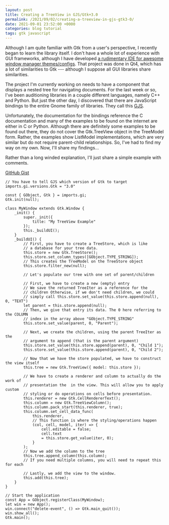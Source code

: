 ```yaml
---
layout: post
title: Creating a TreeView in GJS/Gtk+3.0
permalink: /2021/09/02/creating-a-treeview-in-gjs-gtk3-0/
date: 2021-09-01 23:52:00 +0000
categories: blog tutorial
tags: gtk javascript
---
```

Although I am quite familiar with Gtk from a user's perspective, I recently began to learn the library itself. I don't have a whole lot of experience with GUI frameworks, although I have developed [a rudimentary IDE for awesome window manager themes/configs](https://github.com/jechasteen/gratuitous). That project was done in Qt4, which has a lot of similarities to Gtk --- although I suppose all GUI libraries share similarities.

The project I'm currently working on needs to have a component that displays a nested tree for navigating documents. For the last week or so, I've been auditioning libraries in a couple different languages, namely C++ and Python. But just the other day, I discovered that there are JavaScript bindings to the entire Gnome family of libraries. They call this [GJS](https://gjs.guide/).

Unfortunately, the documentation for the bindings reference the C documentation and many of the examples to be found on the internet are either in C or Python. Although there are definitely some examples to be found out there, they do not cover the Gtk.TreeView object in the TreeModel form. Rather, the examples show ListModel implementations, which are very similar but do not require parent-child relationships. So, I've had to find my way on my own. Now, I'll share my findings...

Rather than a long winded explanation, I'll just share a simple example with comments.

[GitHub Gist](https://gist.github.com/jechasteen/66bedc60ac76868ddc3e019290773f7b)

    // You have to tell GJS which version of Gtk to target
    imports.gi.versions.Gtk = "3.0"
    
    const { GObject, Gtk } = imports.gi;
    Gtk.init(null);
    
    class MyWindow extends Gtk.Window {
        _init() {
            super._init({
                title: "My TreeView Example"
            });
            this._buildUI();
        }
        _buildUI() {
            // First, you have to create a TreeStore, which is like
            // a database for your tree data.
            this.store = new Gtk.TreeStore();
            this.store.set_column_types([GObject.TYPE_STRING]);
            // This creates the TreeModel on the TreeStore object
            this.store.filter_new(null);
    
            // Let's populate our tree with one set of parent/children
    
            // First, we have to create a new (empty) entry
            // We save the returned TreeIter as a reference for the
            // children Otherwise, if we don't need children, we could
            // simply call this.store.set_value(this.store.append(null), 0, "TEXT")
            let parent = this.store.append(null);
            // Then, we give that entry its data. The 0 here referring to the COLUMN
            // index in the array above "GObject.TYPE_STRING"
            this.store.set_value(parent, 0, "Parent");
    
            // Next, we create the children, using the parent TreeIter as the
            // argument to append (that is the parent argument)
            this.store.set_value(this.store.append(parent), 0, "Child 1");
            this.store.set_value(this.store.append(parent), 0, "Child 2");
    
            // Now that we have the store populated, we have to construct the view itself
            this.tree = new Gtk.TreeView({ model: this.store });
    
            // We have to create a renderer and column to actually do the work of 
            // presentation the  in the view. This will allow you to apply custom
            // styling or do operations on cells before presentation.
            this.renderer = new Gtk.CellRendererText();
            this.column = new Gtk.TreeViewColumn();
            this.column.pack_start(this.renderer, true);
            this.column.set_cell_data_func(
                this.renderer,
                // This function is where the styling/operations happen
                (col, cell, model, iter) => {
                    cell.editable = false;
                    cell.text 
                    = this.store.get_value(iter, 0);
                }
            );
            // Now we add the column to the tree
            this.tree.append_column(this.column);
            // If you need multiple columns, you will need to repeat this for each
    
            // Lastly, we add the view to the window.
            this.add(this.tree);
        }
    }
    
    // Start the application
    const App = GObject.registerClass(MyWindow);
    let win = new App();
    win.connect("delete-event", () => Gtk.main_quit());
    win.show_all();
    Gtk.main();
